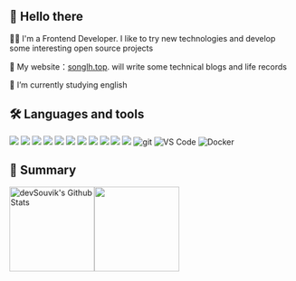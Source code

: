<!-- <img align='right' src="https://media.giphy.com/media/M9gbBd9nbDrOTu1Mqx/giphy.gif" width="230"> -->
<h2>👋 Hello there</h3>
<p>👨‍💻 I'm a Frontend Developer. I like to try new technologies and develop some interesting open source projects</p>
<p>📜 My website：<a href="https://songlh.top/" target="_blank">songlh.top</a>. will write some technical blogs and life records</p>
<p>🌱 I’m currently studying english</p>
<!-- <p>📝 平台主页：<a href="https://blog.csdn.net/weixin_44719258" target="_blank">CSDN</a>，<a href="https://segmentfault.com/u/lh_s" target="_blank">SegmentFault</a>，<a href="https://juejin.cn/user/3949101499549518" target="_blank" >掘金</a>，<a href="https://www.zhihu.com/people/wxae77cceaa49dcaf5" target="_blank">知乎</a><p> -->
<h2>🛠 Languages and tools</h3>
<p>
  <img src="https://img.shields.io/badge/-React-00599C?logo=React&style=for-the-badge"/> 
  <img src="https://img.shields.io/badge/-Vue-000000?logo=Vue.js&style=for-the-badge" /> 
  <img src="https://img.shields.io/badge/-TypeScript-16213E?logo=TypeScript&style=for-the-badge" /> 
  <img src="https://img.shields.io/badge/-Sass-C0EEE4?logo=Sass&style=for-the-badge" /> 
  <img src="https://img.shields.io/badge/-PostCSS-000000?logo=PostCSS&style=for-the-badge" /> 
  <img src="https://img.shields.io/badge/-TailwindCSS-C689C6?logo=TailwindCSS&style=for-the-badge" /> 
  <img src="https://img.shields.io/badge/-Nuxt-FCC624?logo=Nuxt.js&style=for-the-badge" /> 
  <img src="https://img.shields.io/badge/-Node-E8F3D6?logo=Node.js&style=for-the-badge" /> 
  <img src="https://img.shields.io/badge/-pnpm-F1F7B5?logo=pnpm&style=for-the-badge" /> 
  <img src="https://img.shields.io/badge/-Webpack-019833?logo=Webpack&style=for-the-badge" /> 
  <img src="https://img.shields.io/badge/-Vite-C8DBBE?logo=Vite&style=for-the-badge" /> 
  <img alt="git" src="https://img.shields.io/badge/-Git-F05032?&style=for-the-badge&logo=git&logoColor=white" /> 
  <img alt="VS Code" src="https://img.shields.io/static/v1?style=for-the-badge&message=VS+Code&color=007ACC&logo=Visual+Studio+Code&logoColor=FFFFFF&label="> 
  <img alt="Docker" src="https://img.shields.io/badge/-Docker-46a2f1?&style=for-the-badge&logo=docker&logoColor=white" /> 
</p>


<h2>🤔 Summary</h3>

<p style="display: flex;align-items: center;">
  <img height="150" src="https://github-readme-stats.vercel.app/api?username=LHRUN&include_all_commits=false&count_private=true&show_icons=true&line_height=20&title_color=7A7ADB&icon_color=2234AE&text_color=D3D3D3&bg_color=0,000000,130F40" alt="devSouvik's Github Stats">

<img height="150" src="https://github-readme-stats.vercel.app/api/top-langs/?username=LHRUN&layout=compact&text_color=daf7dc&bg_color=151515&exclude_repo=LHRUN.github.io" >
</p>


<!-- [![Top Langs](https://github-readme-stats.vercel.app/api/top-langs/?username=LHRUN&layout=compact&text_color=daf7dc&bg_color=151515&exclude_repo=LHRUN.github.io)](https://github.com/devSouvik/github-readme-stats) -->

<!--
**LHRUN/LHRUN** is a ✨ _special_ ✨ repository because its `README.md` (this file) appears on your GitHub profile.

Here are some ideas to get you started:

- 🔭 I’m currently working on ...
- 🌱 I’m currently learning ...
- 👯 I’m looking to collaborate on ...
- 🤔 I’m looking for help with ...
- 💬 Ask me about ...
- 📫 How to reach me: ...
- 😄 Pronouns: ...
- ⚡ Fun fact: ...
-->
